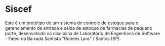 # Siscef

Este é um protótipo de um sistema de controle de estoque para o gerenciamento de entrada e saída de estoque de farmácias de pequeno porte, desenvolvido na disciplina de
Laboratório de Engenharia de Software - Fatec da Baixada Santista "Rubens Lara" / Santos (SP).
